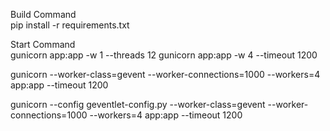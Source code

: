 Build Command	
pip install -r requirements.txt

Start Command	
gunicorn app:app -w 1 --threads 12
gunicorn app:app -w 4 --timeout 1200

gunicorn --worker-class=gevent --worker-connections=1000 --workers=4 app:app --timeout 1200

gunicorn --config geventlet-config.py --worker-class=gevent --worker-connections=1000 --workers=4 app:app --timeout 1200

<!-- Understand about threads on Gunicorn -->
<!-- https://medium.com/building-the-system/gunicorn-3-means-of-concurrency-efbb547674b7#:~:text=Gunicorn%20allows%20for%20the%20usage,setting%20their%20corresponding%20worker%20class.&text=worker%2Dconnections%20is%20a%20specific,ll%20be%20using%203%20workers. -->